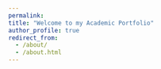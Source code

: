 ```yaml
---
permalink: 
title: "Welcome to my Academic Portfolio"
author_profile: true
redirect_from: 
  - /about/
  - /about.html
---
```



